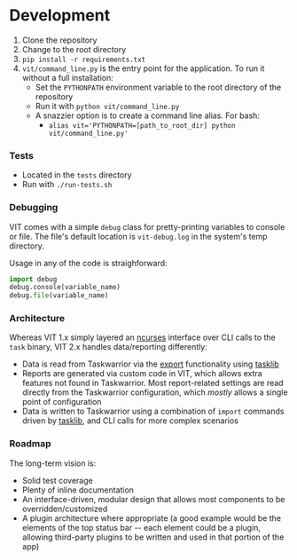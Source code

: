 # Development

1. Clone the repository
2. Change to the root directory
3. ```pip install -r requirements.txt```
4. ```vit/command_line.py``` is the entry point for the application. To run it without a full installation:
    * Set the ```PYTHONPATH``` environment variable to the root directory of the repository
    * Run it with ```python vit/command_line.py```
    * A snazzier option is to create a command line alias. For bash:
        * ```alias vit='PYTHONPATH=[path_to_root_dir] python vit/command_line.py'```

### Tests
 * Located in the ```tests``` directory
 * Run with ```./run-tests.sh```

### Debugging

VIT comes with a simple ```debug``` class for pretty-printing variables to
console or file. The file's default location is ```vit-debug.log``` in the
system's temp directory.

Usage in any of the code is straighforward:

```python
import debug
debug.console(variable_name)
debug.file(variable_name)
```

### Architecture

Whereas VIT 1.x simply layered an
[ncurses](https://en.wikipedia.org/wiki/Ncurses)
interface over CLI calls to the ```task``` binary, VIT 2.x handles
data/reporting differently:
 * Data is read from Taskwarrior via the [export](https://taskwarrior.org/docs/commands/export.html) functionality using [tasklib](https://github.com/robgolding/tasklib)
 * Reports are generated via custom code in VIT, which allows extra features not found in Taskwarrior. Most report-related settings are read directly from the Taskwarrior configuration, which *mostly* allows a single point of configuration
 * Data is written to Taskwarrior using a combination of ```import``` commands driven by [tasklib](https://github.com/robgolding/tasklib), and CLI calls for more complex scenarios


### Roadmap

The long-term vision is:

 * Solid test coverage
 * Plenty of inline documentation
 * An interface-driven, modular design that allows most components to be overridden/customized
 * A plugin architecture where appropriate (a good example would be the elements of the top status bar -- each element could be a plugin, allowing third-party plugins to be written and used in that portion of the app)
